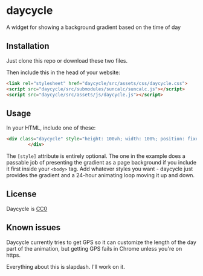 # daycycle

A widget for showing a background gradient based on the time of day

## Installation

Just clone this repo or download these two files.

Then include this in the head of your website:

```html
<link rel="stylesheet" href="daycycle/src/assets/css/daycycle.css">
<script src="daycycle/src/submodules/suncalc/suncalc.js"></script>
<script src="daycycle/src/assets/js/daycycle.js"></script>
```

## Usage

In your HTML, include one of these:
```html
<div class="daycycle" style="height: 100vh; width: 100%; position: fixed; z-index: -1">
        </div>
```

The `[style]` attribute is entirely optional. The one in the example does a passable job of presenting the gradient as a page background if you include it first inside your `<body>` tag. Add whatever styles you want - daycycle just provides the gradient and a 24-hour animating loop moving it up and down.

## License

Daycycle is [CC0](href="https://creativecommons.org/publicdomain/zero/1.0/")

## Known issues

Daycycle currently tries to get GPS so it can customize the length of the day part of the animation, but getting GPS fails in Chrome unless you're on https.

Everything about this is slapdash. I'll work on it.